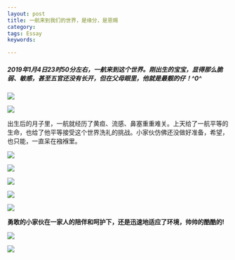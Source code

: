 ```yaml
---
layout: post
title: 一航来到我们的世界，是缘分，是恩赐
category: 
tags: Essay
keywords: 

---
```


##### 2019年1月4日23时50分左右，一航来到这个世界。刚出生的宝宝，显得那么脆弱、敏感，甚至五官还没有长开，但在父母眼里，他就是最靓的仔！^0^

**![](http://m.qpic.cn/psb?/V13HRDLP1eDSyg/IqnWtPP8.FASqTE55iuEsZ3ZMnhaLs8ACV2c.Dy3EVI!/b/dFEBAAAAAAAA&bo=IALAAyACwAMRFyA!&rf=viewer_4)**

![](http://m.qpic.cn/psb?/V13HRDLP1eDSyg/EXmG.tuDz1DvM7RA8RBU4ORw.k2H8Zpx7mOQyC1tbms!/b/dLYAAAAAAAAA&bo=PwZVCD8GVQgRBzA!&rf=viewer_4)

出生后的月子里，一航就经历了黄疸、流感、鼻塞重重难关。上天给了一航平等的生命，也给了他平等接受这个世界洗礼的挑战。小家伙仿佛还没做好准备，希望，也只能，一直呆在襁褓里。

![](http://m.qpic.cn/psb?/V13HRDLP1eDSyg/PvqrSUrzzXMms1c.a7Vqcmn1m2TyiYEUeHa4OsbT0As!/b/dL8AAAAAAAAA&bo=OASgBQAAAAARB6k!&rf=viewer_4)

![](http://m.qpic.cn/psb?/V13HRDLP1eDSyg/zkqlvgrdr0e8poLTf*GS2*Hk74DYyPKE.Bj40j3.O.0!/b/dFQBAAAAAAAA&bo=OASgBQAAAAARB6k!&rf=viewer_4)

![](http://m.qpic.cn/psb?/V13HRDLP1eDSyg/ED1vtgoGGo9uRves9Ungtep9PeKJucnj3J4uuwXN7wE!/b/dD4BAAAAAAAA&bo=PwZVCD8GVQgRBzA!&rf=viewer_4)

![](http://m.qpic.cn/psb?/V13HRDLP1eDSyg/i84Mxdkwg3ALtWEmikpdU*0R0Hr28sRKSjnjEsHT7Ho!/b/dE8BAAAAAAAA&bo=OASgBQAAAAARB6k!&rf=viewer_4)

![](http://m.qpic.cn/psb?/V13HRDLP1eDSyg/9gpHhYZM.FogRyIZPBe4DdYEjGFpBpp0Wk242iZV3G8!/b/dL8AAAAAAAAA&bo=OASgBQAAAAARB6k!&rf=viewer_4)

**勇敢的小家伙在一家人的陪伴和呵护下，还是迅速地适应了环境，帅帅的酷酷的!**

![](http://m.qpic.cn/psb?/V13HRDLP1eDSyg/qiCzLjClcDiymK.RWEGKMUUcyBqZCHKfnMdbkIt5TGM!/b/dLgAAAAAAAAA&bo=oAU4BKAFOAQRBzA!&rf=viewer_4)

![](http://m.qpic.cn/psb?/V13HRDLP1eDSyg/sfG3pkC2Q4lwlMnYaxZ3ixI7M6bdCjucGsMZIatuDW8!/b/dE8BAAAAAAAA&bo=OASABwAAAAARB4s!&rf=viewer_4)







